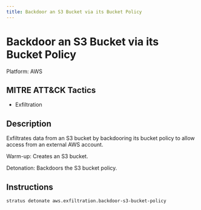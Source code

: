 ```yaml
---
title: Backdoor an S3 Bucket via its Bucket Policy
---
```


# Backdoor an S3 Bucket via its Bucket Policy 

Platform: AWS

## MITRE ATT&CK Tactics


- Exfiltration

## Description


Exfiltrates data from an S3 bucket by backdooring its bucket policy to allow access from an external AWS account.

Warm-up: Creates an S3 bucket.

Detonation: Backdoors the S3 bucket policy.


## Instructions

```bash title="Detonate with Stratus Red Team"
stratus detonate aws.exfiltration.backdoor-s3-bucket-policy
```